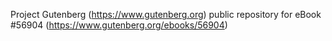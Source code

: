 Project Gutenberg (https://www.gutenberg.org) public repository for
eBook #56904 (https://www.gutenberg.org/ebooks/56904)
